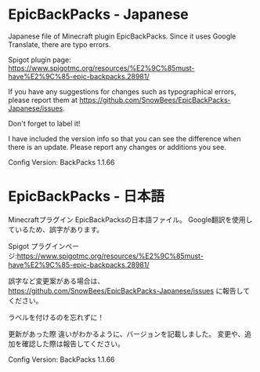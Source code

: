 # EpicBackPacks - Japanese
Japanese file of Minecraft plugin EpicBackPacks. Since it uses Google Translate, there are typo errors.

Spigot plugin page: https://www.spigotmc.org/resources/%E2%9C%85must-have%E2%9C%85-epic-backpacks.28981/

If you have any suggestions for changes such as typographical errors, please report them at https://github.com/SnowBees/EpicBackPacks-Japanese/issues.

Don't forget to label it!

I have included the version info so that you can see the difference when there is an update. 
Please report any changes or additions you see.

Config Version: BackPacks 1.1.66

# EpicBackPacks - 日本語
Minecraftプラグイン EpicBackPacksの日本語ファイル。 Google翻訳を使用しているため、誤字があります。

Spigot プラグインページ:https://www.spigotmc.org/resources/%E2%9C%85must-have%E2%9C%85-epic-backpacks.28981/

誤字など変更案がある場合は、https://github.com/SnowBees/EpicBackPacks-Japanese/issues に報告してください。

ラベルを付けるのを忘れずに！

更新があった際 違いがわかるように、バージョンを記載しました。 
変更や、追加を確認した際は報告してください。

Config Version: BackPacks 1.1.66
